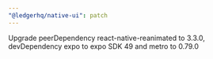 ```yaml
---
"@ledgerhq/native-ui": patch
---
```


Upgrade peerDependency react-native-reanimated to 3.3.0, devDependency expo to expo SDK 49 and metro to 0.79.0
